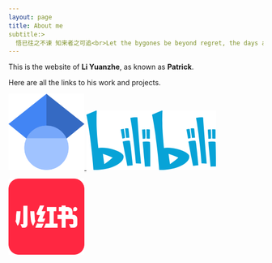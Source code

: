 ```yaml
---
layout: page
title: About me
subtitle:>
  悟已往之不谏 知来者之可追<br>Let the bygones be beyond regret, the days ahead are ours to seek.
---
```


This is the website of **Li Yuanzhe**, as known as **Patrick**. 

Here are all the links to his work and projects.

<a href="https://scholar.google.com/citations?user=gAskz6UAAAAJ&hl=en" target="_blank" title="Scholar">
  <img src="assets/img/Google_Scholar_logo.svg" alt="Google Scholar" style="width:150px;height:150px;">
</a>


<a href="https://b23.tv/S4k0WAI" target="_blank" title="哔哩哔哩">
  <img src="assets/img/bilibili-logo.svg" alt="Bilibili" style="width:256px;height:117.1px;">
</a>


<a href="https://www.xiaohongshu.com/user/profile/5936190250c4b424ac4752c7?xsec_token=YBLTgbIzj2kFeQob1Vbw_w7BiSxaWVa9aovQevPd6NmK8=&xsec_source=app_share&xhsshare=CopyLink&appuid=5936190250c4b424ac4752c7&apptime=1741314966&share_id=0c7c1f5c7236487e9ade87cd0d2218b8
" target="_blank" title="RedNote">
  <img src="assets/img/xiaohongshu-logo.png" alt="RedNote" style="width:150px;height:150px;">
</a>


